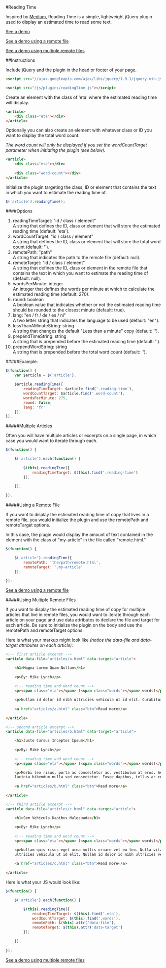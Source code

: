 #Reading Time

Inspired by [Medium](http://medium.com), Reading Time is a simple, lightweight jQuery plugin used to display an estimated time to read some text.

<a href="http://michael-lynch.github.io/reading-time/" target="_blank">See a demo</a>

<a href="http://michael-lynch.github.io/reading-time/remote.html" target="_blank">See a demo using a remote file</a>

<a href="http://michael-lynch.github.io/reading-time/remote-multiple.html" target="_blank">See a demo using multiple remote files</a>

##Instructions

Include jQuery and the plugin in the head or footer of your page.

```html
<script src="//ajax.googleapis.com/ajax/libs/jquery/1.9.1/jquery.min.js"></script>

<script src="/js/plugins/readingTime.js"></script>
```
    
Create an element with the class of 'eta' where the estimated reading time will display.

```html
<article>
	<div class="eta"></div>
</article>
```
	
Optionally you can also create an element with whatever class or ID you want to display the total word count.

<em>The word count will only be displayed if you set the wordCountTarget parameter when initiating the plugin (see below).</em>

```html
<article>
	<div class="eta"></div>
	
	<div class="word-count"></div>
</article>
```
    
Initialize the plugin targeting the class, ID or element that contains the text in which you want to estimate the reading time of. 

```js
$('article').readingTime();
```
	
####Options

<ol>

<li>
readingTimeTarget: "id / class / element"
<br />A string that defines the ID, class or element that will store the estimated reading time (default: 'eta').
</li>

<li>wordCountTarget: "id / class / element"
<br />A string that defines the ID, class or element that will store the total word count (default: ''). 
</li>

<li>remotePath: "path"
<br />A string that indicates the path to the remote file (default: null).
</li>

<li>remoteTarget: "id / class / element"
<br />A string that defines the ID, class or element in the remote file that contains the text in which you want to estimate the reading time of (default: null).
</li>

<li>wordsPerMinute: integer
<br />An integer that defines the words per minute at which to calculate the estimated reading time (default: 270).
</li>

<li>round: boolean
<br />A boolean value that indicates whether or not the estimated reading time should be rounded to the closest minute (default: true).
</li>

<li>lang: "en / fr / de / es / nl"
<br />A two letter string that indicates the language to be used (default: "en").
</li>

<li>lessThanAMinuteString: string
<br />A string that changes the default "Less than a minute" copy (default: '').
</li>

<li>prependTimeString: string
<br />A string that is prepended before the estimated reading time (default: '').
</li>

<li>prependWordString: string
<br />A string that is prepended before the total word count (default: '').
</li>

</ol>

#####Example:

```js
$(function() {
	var $article = $('article');
	
	$article.readingTime({
		readingTimeTarget: $article.find('.reading-time'),
		wordCountTarget: $article.find('.word-count'),
		wordsPerMinute: 275,
		round: false,
		lang: 'fr'
	});
});
```
			
#####Multiple Articles

Often you will have multiple articles or excerpts on a single page, in which case you would want to iterate through each.

```js
$(function() {

	$('article').each(function() {
	
		$(this).readingTime({
			readingTimeTarget: $(this).find('.reading-time')
		});
		
	});
		
});
```

#####Using a Remote File

If you want to display the estimated reading time of copy that lives in a remote file, you would initialize the plugin and use the remotePath and remoteTarget options.

In this case, the plugin would display the amount of text contained in the element with the class of "my-article" in the file called "remote.html."

```js
$(function() {

	$('article').readingTime({
		remotePath: 'the/path/remote.html',
		remoteTarget: '.my-article'
	});
	
});
```
		
<a href="http://michael-lynch.github.io/reading-time/remote.html" target="_blank">See a demo using a remote file</a>
		
#####Using Multiple Remote Files

If you want to display the estimated reading time of copy for multiple articles that live in remote files, you would want to iterate through each article on your page and use data attributes to declare the file and target for each article. Be sure to initialize the plugin on the body and use the remotePath and remoteTarget options.

Here is what your markup might look like <em>(notice the data-file and data-target attributes on each article)</em>:

```html
<!-- first article excerpt -->
<article data-file="articles/a.html" data-target="article">

	<h1>Magna Lorem Quam Nullam</h1>
	
	<p>By: Mike Lynch</p>
	
	<!-- reading time and word count -->
	<p><span class="eta"></span> (<span class="words"></span> words)</p>

	<p>Nullam id dolor id nibh ultricies vehicula ut id elit. Curabitur blandit tempus porttitor. Nulla vitae elit libero, a pharetra augue. Lorem ipsum dolor sit amet, consectetur adipiscing elit.</p>
	
	<a href="articles/a.html" class="btn">Read more</a>
	
</article>

<!-- second article excerpt -->
<article data-file="articles/b.html" data-target="article">

	<h1>Justo Cursus Inceptos Ipsum</h1>
	
	<p>By: Mike Lynch</p>
	
	<!-- reading time and word count -->
	<p><span class="eta"></span> (<span class="words"></span> words)</p>

	<p>Morbi leo risus, porta ac consectetur ac, vestibulum at eros. Aenean eu leo quam. Pellentesque ornare sem lacinia quam venenatis vestibulum. Aenean 
	lacinia bibendum nulla sed consectetur. Fusce dapibus, tellus ac cursus commodo, tortor mauris condimentum nibh, ut fermentum massa justo sit amet risus.</p>
	
	<a href="articles/b.html" class="btn">Read more</a>
	
</article>

<!-- third article excerpt -->
<article data-file="articles/c.html" data-target="article">

	<h1>Sem Vehicula Dapibus Malesuada</h1>
	
	<p>By: Mike Lynch</p>
	
	<!-- reading time and word count -->
	<p><span class="eta"></span> (<span class="words"></span> words)</p>

	<p>Nullam quis risus eget urna mollis ornare vel eu leo. Nulla vitae elit libero, a pharetra augue. Maecenas faucibus mollis interdum. Nullam id dolor id nibh 
	ultricies vehicula ut id elit. Nullam id dolor id nibh ultricies vehicula ut id elit.</p>
	
	<a href="articles/c.html" class="btn">Read more</a>
	
</article>
```
		
Here is what your JS would look like:

```js
$(function() {

	$('article').each(function() {

	    $(this).readingTime({
			readingTimeTarget: $(this).find('.eta'),
			wordCountTarget: $(this).find('.words'),
			remotePath: $(this).attr('data-file'),
			remoteTarget: $(this).attr('data-target')
		});
		
	});
	
});
```
		
<a href="http://michael-lynch.github.io/reading-time/remote-multiple.html" target="_blank">See a demo using multiple remote files</a>

